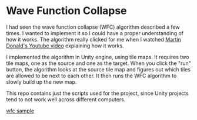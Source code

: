 # Wave Function Collapse

I had seen the wave function collapse (WFC) algorithm described a few times. I wanted to implement it so I could have a proper understanding of how it works. The algorithm really clicked for me when I watched [Martin Donald's Youtube video](https://www.youtube.com/watch?v=2SuvO4Gi7uY&ab_channel=MartinDonald) explaining how it works.

I implemented the algorithm in Unity engine, using tile maps. It requires two tile maps,
one as the source and one as the target. When you click the "run" button,
the algorithm looks at the source tile map and figures out which tiles are allowed to be next to each other. It then runs the WFC algorithm to slowly build up the new map.

This repo contains just the scripts used for the project, since Unity projects tend to not
work well across different computers.


[wfc sample](./wfc.png)
